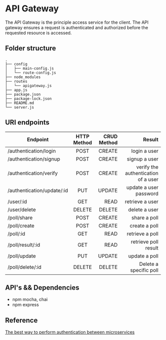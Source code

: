 # API Gateway

The API Gateway is the principle access service for the client. The API gateway ensures a request is authenticated and authorized before the requested resource is accessed. 

## Folder structure

```
.
├── config
│   ├── main-config.js
│   └── route-config.js
├── node_modules
├── routes
│   └── apigateway.js
├── app.js
├── package.json
├── package-lock.json
├── README.md
└── server.js
```

## URI endpoints

| Endpoint        | HTTP Method           | CRUD Method  |  Result   |
| ------------- |:-------------:| -----:| ---: |
| /authentication/login    |    POST     |      CREATE |     login a user |
| /authentication/signup | POST | CREATE | signup a user | 
| /authentication/verify | POST | CREATE | verify the authentication of a user |
| /authentication/update/:id | PUT  | UPDATE  | update a user password
| /user/:id      |     GET     |        READ |  retrieve a user |
| /user/delete   |   DELETE    |      DELETE |    delete a user |
| /poll/share    |   POST      | CREATE      | share a poll     |
| /poll/create   |   POST      | CREATE | create a poll |
| /poll/:id      |   GET       | READ        |  retrieve a poll |
| /poll/result/:id | GET | READ | retrieve poll result  |
| /poll/update | PUT    | UPDATE  | update a poll |
| /poll/delete/:id | DELETE | DELETE | Delete a specific poll |

## API's && Dependencies

* npm mocha, chai
* npm express

## Reference

[The best way to perform authentication between microservices](https://hashnode.com/post/best-way-to-perform-authentication-between-microservices-cijyn2b6o00kzco53cr3xcs50)

